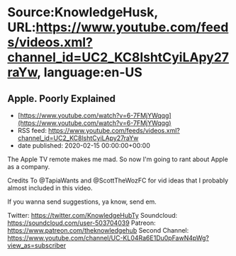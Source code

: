 # Source:KnowledgeHusk, URL:https://www.youtube.com/feeds/videos.xml?channel_id=UC2_KC8lshtCyiLApy27raYw, language:en-US

## Apple. Poorly Explained
 - [https://www.youtube.com/watch?v=6-7FMjYWqqg](https://www.youtube.com/watch?v=6-7FMjYWqqg)
 - RSS feed: https://www.youtube.com/feeds/videos.xml?channel_id=UC2_KC8lshtCyiLApy27raYw
 - date published: 2020-02-15 00:00:00+00:00

The Apple TV remote makes me mad. So now I'm going to rant about Apple as a company.

Credits To @TapiaWants and @ScottTheWozFC for vid ideas that I probably almost included in this video.

If you wanna send suggestions, ya know, send em.

Twitter: https://twitter.com/KnowledgeHubTy
Soundcloud: https://soundcloud.com/user-503704039
Patreon: https://www.patreon.com/theknowledgehub
Second Channel: https://www.youtube.com/channel/UC-KL04Ra6E1Du0pFawN4pWg?view_as=subscriber

